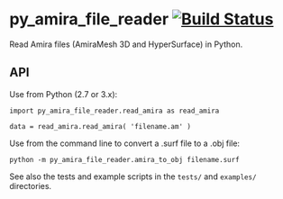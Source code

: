 # py_amira_file_reader [![Build Status](https://travis-ci.org/strawlab/py_amira_file_reader.png?branch=master)](https://travis-ci.org/strawlab/py_amira_file_reader)

Read Amira files (AmiraMesh 3D and HyperSurface) in Python.

## API

Use from Python (2.7 or 3.x):

    import py_amira_file_reader.read_amira as read_amira

    data = read_amira.read_amira( 'filename.am' )

Use from the command line to convert a .surf file to a .obj file:

    python -m py_amira_file_reader.amira_to_obj filename.surf

See also the tests and example scripts in the `tests/` and `examples/`
directories.
